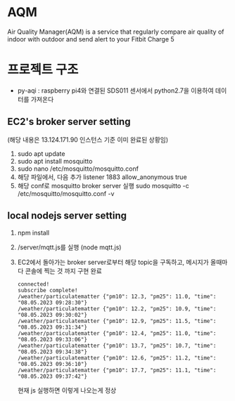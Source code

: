 # AQM
Air Quality Manager(AQM) is a service that regularly compare air quality of indoor with outdoor and send alert to your Fitbit Charge 5

# 프로젝트 구조
- py-aqi : raspberry pi4와 연결된 SDS011 센서에서 python2.7을 이용하여 데이터를 가져온다

## EC2's broker server setting

(해당 내용은 13.124.171.90 인스턴스 기준 이미 완료된 상황임)

1. sudo apt update
2. sudo apt install mosquitto
3. sudo nano /etc/mosquitto/mosquitto.conf
4. 해당 파일에서, 다음 추가
listener 1883
allow_anonymous true
5. 해당 conf로 mosquitto broker server 실행
sudo mosquitto -c /etc/mosquitto/mosquitto.conf -v

## local nodejs server setting
1. npm install

2. /server/mqtt.js를 실행 (node mqtt.js)

3. EC2에서 돌아가는 broker server로부터 해당 topic을 구독하고, 메시지가 올때마다 콘솔에 찍는 것 까지 구현 완료

   ```
   connected!
   subscribe complete!
   /weather/particulatematter {"pm10": 12.3, "pm25": 11.0, "time": "08.05.2023 09:28:30"}
   /weather/particulatematter {"pm10": 12.2, "pm25": 10.9, "time": "08.05.2023 09:30:02"}
   /weather/particulatematter {"pm10": 12.9, "pm25": 11.5, "time": "08.05.2023 09:31:34"}
   /weather/particulatematter {"pm10": 12.4, "pm25": 11.0, "time": "08.05.2023 09:33:06"}
   /weather/particulatematter {"pm10": 13.7, "pm25": 10.7, "time": "08.05.2023 09:34:38"}
   /weather/particulatematter {"pm10": 12.6, "pm25": 11.2, "time": "08.05.2023 09:36:10"}
   /weather/particulatematter {"pm10": 17.7, "pm25": 11.1, "time": "08.05.2023 09:37:42"}
   ```

   현재 js 실행하면 이렇게 나오는게 정상